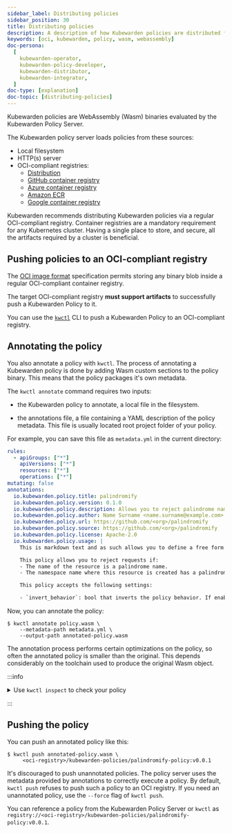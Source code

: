 ```yaml
---
sidebar_label: Distributing policies
sidebar_position: 30
title: Distributing policies
description: A description of how Kubewarden policies are distributed from OCI-compliant repositories.
keywords: [oci, kubewarden, policy, wasm, webassembly]
doc-persona:
  [
    kubewarden-operator,
    kubewarden-policy-developer,
    kubewarden-distributor,
    kubewarden-integrator,
  ]
doc-type: [explanation]
doc-topic: [distributing-policies]
---
```


<head>
  <link rel="canonical" href="https://docs.kubewarden.io/explanations/distributing-policies"/>
</head>

Kubewarden policies are WebAssembly (Wasm) binaries evaluated by the Kubewarden Policy Server.

The Kubewarden policy server loads policies from these sources:

- Local filesystem
- HTTP(s) server
- OCI-compliant registries:
  - [Distribution](https://github.com/distribution/distribution)
  - [GitHub container registry](https://ghcr.io)
  - [Azure container registry](https://azure.microsoft.com/en-us/products/container-registry/)
  - [Amazon ECR](https://aws.amazon.com/ecr/)
  - [Google container registry](https://cloud.google.com/artifact-registry/)

Kubewarden recommends distributing Kubewarden policies via a regular OCI-compliant registry.
Container registries are a mandatory requirement for any Kubernetes cluster.
Having a single place to store, and secure, all the artifacts required by a cluster is beneficial.

## Pushing policies to an OCI-compliant registry

The [OCI image format](https://github.com/opencontainers/image-spec)
specification permits storing any binary blob inside a regular OCI-compliant container registry.

The target OCI-compliant registry **must support artifacts** to successfully push a Kubewarden Policy to it.

You can use the [`kwctl`](https://github.com/kubewarden/kwctl) CLI to push a Kubewarden Policy to an OCI-compliant registry.

## Annotating the policy

You also annotate a policy with `kwctl`.
The process of annotating a Kubewarden policy is done by adding Wasm custom sections to the policy binary.
This means that the policy packages it's own metadata.

The `kwctl annotate` command requires two inputs:

- the Kubewarden policy to annotate, a local file in the filesystem.

- the annotations file, a file containing a YAML description of the policy metadata.
  This file is usually located root project folder of your policy.

For example, you can save this file as `metadata.yml` in the current
directory:

```yaml
rules:
  - apiGroups: ["*"]
    apiVersions: ["*"]
    resources: ["*"]
    operations: ["*"]
mutating: false
annotations:
  io.kubewarden.policy.title: palindromify
  io.kubewarden.policy.version: 0.1.0
  io.kubewarden.policy.description: Allows you to reject palindrome names in resources and namespace names, or to only accept palindrome names
  io.kubewarden.policy.author: Name Surname <name.surname@example.com>
  io.kubewarden.policy.url: https://github.com/<org>/palindromify
  io.kubewarden.policy.source: https://github.com/<org>/palindromify
  io.kubewarden.policy.license: Apache-2.0
  io.kubewarden.policy.usage: |
    This is markdown text and as such allows you to define a free form usage text.

    This policy allows you to reject requests if:
    - The name of the resource is a palindrome name.
    - The namespace name where this resource is created has a palindrome name.

    This policy accepts the following settings:

    - `invert_behavior`: bool that inverts the policy behavior. If enabled, only palindrome names are accepted.
```

Now, you can annotate the policy:

```shell
$ kwctl annotate policy.wasm \
    --metadata-path metadata.yml \
    --output-path annotated-policy.wasm
```

The annotation process performs certain optimizations on the policy, so often the annotated policy is smaller than the original.
This depends considerably on the toolchain used to produce the original Wasm object.

:::info

<details>

<summary>Use <code>kwctl inspect</code> to check your policy</summary>

```shell
$ kwctl inspect annotated-policy.wasm
2023-08-24T12:06:27.986401Z  INFO sigstore::cosign::client_builder: Rekor public key not provided. Rekor integration disabled
2023-08-24T12:06:27.986449Z  INFO sigstore::cosign::client_builder: No Fulcio cert has been provided. Fulcio integration disabled
Details
title:                    palindromify
description:              Allows you to reject palindrome names in resources and namespace names, or to only accept palindrome names
author:                   Name Surname <name.surname@example.com>
url:                      https://github.com/<org>/palindromify
source:                   https://github.com/<org>/palindromify
license:                  Apache-2.0
mutating:                 false
background audit support: true
context aware:            false
execution mode:           kubewarden-wapc
protocol version:         1

Annotations
io.kubewarden.kwctl       1.7.0-rc2

Rules
────────────────────
- apiGroups:
  - '*'
  apiVersions:
  - '*'
  resources:
  - '*'
  operations:
  - '*'
────────────────────

Usage
This is markdown text and as such allows you to define a free form usage text.

This policy allows you to reject requests if:

- The name of the resource is a palindrome name.
- The namespace name where this resource is created has a palindrome name.

This policy accepts the following settings:

- invert_behavior: bool that inverts the policy behavior. If enabled, only palindrome names will be accepted.

Cannot determine if the policy has been signed. There was an error while attempting to fetch its signatures from the remote registry: invalid uri
```

</details>

:::

## Pushing the policy

You can push an annotated policy like this:

```shell
$ kwctl push annotated-policy.wasm \
     <oci-registry>/kubewarden-policies/palindromify-policy:v0.0.1
```

It's discouraged to push unannotated policies.
The policy server uses the metadata provided by annotations to correctly execute a policy.
By default, `kwctl push` refuses to push such a policy to an OCI registry.
If you need an unannotated policy, use the `--force` flag of `kwctl push`.

You can reference a policy from the Kubewarden Policy Server or `kwctl` as
`registry://<oci-registry>/kubewarden-policies/palindromify-policy:v0.0.1`.
